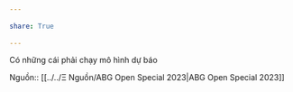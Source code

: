 ---  
share: True  
---  
Có những cái phải chạy mô hình dự báo  
  
Nguồn:: [[../../Ξ Nguồn/ABG Open Special 2023|ABG Open Special 2023]]  
